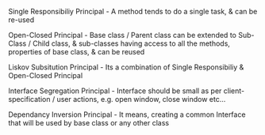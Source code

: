 
Single Responsibiliy Principal - A method tends to do a single task, & can be re-used

Open-Closed Principal - Base class / Parent class can be extended to Sub-Class / Child class, & sub-classes having access to all the methods, properties of base class, & can be reused

Liskov Subsitution Principal - Its a combination of Single Responsibiliy & Open-Closed Principal

Interface Segregation Principal - Interface should be small as per client-specification / user actions, e.g. open window, close window etc...

Dependancy Inversion Principal - It means, creating a common Interface that will be used by base class or any other class
